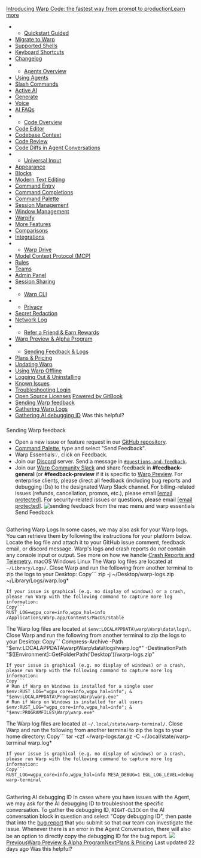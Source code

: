 [Introducing Warp Code: the fastest way from prompt to productionLearn more ](https://www.warp.dev/blog/introducing-warp-code-prompt-to-prod)
 * * [Quickstart Guided](/)
 * [Migrate to Warp](/getting-started/migrate-to-warp)
 * [Supported Shells](/getting-started/supported-shells)
 * [Keyboard Shortcuts](/getting-started/keyboard-shortcuts)
 * [Changelog](/getting-started/changelog)
 * * [Agents Overview](/agents/agents-overview)
 * [Using Agents](/agents/using-agents)
 * [Slash Commands](/agents/slash-commands)
 * [Active AI](/agents/active-ai)
 * [Generate](/agents/generate)
 * [Voice](/agents/voice)
 * [AI FAQs](/agents/ai-faqs)
 * * [Code Overview](/code/code-overview)
 * [Code Editor](/code/code-editor)
 * [Codebase Context](/code/codebase-context)
 * [Code Review](/code/code-review)
 * [Code Diffs in Agent Conversations](/code/reviewing-code)
 * * [Universal Input](/terminal/universal-input)
 * [Appearance](/terminal/appearance)
 * [Blocks](/terminal/blocks)
 * [Modern Text Editing](/terminal/editor)
 * [Command Entry](/terminal/entry)
 * [Command Completions](/terminal/command-completions)
 * [Command Palette](/terminal/command-palette)
 * [Session Management](/terminal/sessions)
 * [Window Management](/terminal/windows)
 * [Warpify](/terminal/warpify)
 * [More Features](/terminal/more-features)
 * [Comparisons](/terminal/comparisons)
 * [Integrations](/terminal/integrations-and-plugins)
 * * [Warp Drive](/knowledge-and-collaboration/warp-drive)
 * [Model Context Protocol (MCP)](/knowledge-and-collaboration/mcp)
 * [Rules](/knowledge-and-collaboration/rules)
 * [Teams](/knowledge-and-collaboration/teams)
 * [Admin Panel](/knowledge-and-collaboration/admin-panel)
 * [Session Sharing](/knowledge-and-collaboration/session-sharing)
 * * [Warp CLI](/developers/cli)
 * * [Privacy](/privacy/privacy)
 * [Secret Redaction](/privacy/secret-redaction)
 * [Network Log](/privacy/network-log)
 * * [Refer a Friend & Earn Rewards](/community/refer-a-friend)
 * [Warp Preview & Alpha Program](/community/warp-preview-and-alpha-program)
 * * [Sending Feedback & Logs](/support-and-billing/sending-us-feedback)
 * [Plans & Pricing](/support-and-billing/plans-and-pricing)
 * [Updating Warp](/support-and-billing/updating-warp)
 * [Using Warp Offline](/support-and-billing/using-warp-offline)
 * [Logging Out & Uninstalling](/support-and-billing/uninstalling-warp)
 * [Known Issues](/support-and-billing/known-issues)
 * [Troubleshooting Login](/support-and-billing/troubleshooting-login-issues)
 * [Open Source Licenses](/support-and-billing/licenses)
[Powered by GitBook](https://www.gitbook.com/?utm_source=content&utm_medium=trademark&utm_campaign=-MbqIgTw17KQvq_DQuRr)
 * [Sending Warp feedback](#sending-warp-feedback)
 * [Gathering Warp Logs](#gathering-warp-logs)
 * [Gathering AI debugging ID](#gathering-ai-debugging-id)
Was this helpful?
### 
[](#sending-warp-feedback)
Sending Warp feedback
 * Open a new issue or feature request in our [GitHub repository](https://github.com/warpdotdev/warp/issues/new/choose).
 * [Command Palette](/terminal/command-palette), type and select "Send Feedback".
 * Warp Essentials💡, click on Feedback.
 * Join our [Discord](https://discord.com/invite/warpdotdev) server. Send a message in [`#questions-and-feedback`](https://discord.com/channels/851854972600451112/1154432424873296012).
 * Join our [Warp Community Slack](https://go.warp.dev/join-preview) and share feedback in **#feedback-general** (or **#feedback-preview** if it is specific to [Warp Preview](/community/warp-preview-and-alpha-program).
For enterprise clients, please direct all feedback (including bug reports and debugging IDs) to the designated Warp Slack channel.
For billing-related issues (refunds, cancellation, promos, etc.), please email [[email protected]](/cdn-cgi/l/email-protection#4b2922272722252c0b3c2a393b652f2e3d).
For security-related issues or questions, please email [[email protected]](/cdn-cgi/l/email-protection#5a293f392f28332e231a2d3b282a743e3f2c).
![sending feedback from the mac menu and warp essentials](https://docs.warp.dev/~gitbook/image?url=https%3A%2F%2F2297236823-files.gitbook.io%2F%7E%2Ffiles%2Fv0%2Fb%2Fgitbook-x-prod.appspot.com%2Fo%2Fspaces%252F-MbqIgTw17KQvq_DQuRr%252Fuploads%252Fgit-blob-9268c761926444cfe505027d78b13dcce21275d0%252Fsend-feedback-demo.gif%3Falt%3Dmedia&width=768&dpr=4&quality=100&sign=162897f6&sv=2)
Send Feedback
## 
[](#gathering-warp-logs)
Gathering Warp Logs
In some cases, we may also ask for your Warp logs. You can retrieve them by following the instructions for your platform below. Locate the log file and attach it to your GitHub issue comment, feedback email, or discord message.
Warp's logs and crash reports do _not_ contain any console input or output. See more on how we handle [Crash Reports and Telemetry](/privacy/privacy#what-telemetry-data-are-you-collecting-and-why).
macOS
Windows
Linux
The Warp log files are located at `~/Library/Logs/`.
Close Warp and run the following from another terminal to zip the logs to your Desktop:
Copy```
zip -j ~/Desktop/warp-logs.zip ~/Library/Logs/warp.log*
```
If your issue is graphical (e.g. no display of windows) or a crash, please run Warp with the following command to capture more log information:
Copy```
RUST_LOG=wgpu_core=info,wgpu_hal=info /Applications/Warp.app/Contents/MacOS/stable
```
The Warp log files are located at `$env:LOCALAPPDATA\warp\Warp\data\logs\`.
Close Warp and run the following from another terminal to zip the logs to your Desktop:
Copy```
Compress-Archive -Path "$env:LOCALAPPDATA\warp\Warp\data\logs\warp.log*" -DestinationPath "$([Environment]::GetFolderPath('Desktop'))\warp-logs.zip"
```
If your issue is graphical (e.g. no display of windows) or a crash, please run Warp with the following command to capture more log information:
Copy```
# Run if Warp on Windows is installed for a single user
$env:RUST_LOG="wgpu_core=info,wgpu_hal=info"; & "$env:LOCALAPPDATA\Programs\Warp\warp.exe"
# Run if Warp on Windows is installed for all users
$env:RUST_LOG="wgpu_core=info,wgpu_hal=info"; & "$env:PROGRAMFILES\Warp\warp.exe"
```
The Warp log files are located at `~/.local/state/warp-terminal/`.
Close Warp and run the following from another terminal to zip the logs to your home directory:
Copy```
tar -czf ~/warp-logs.tar.gz -C ~/.local/state/warp-terminal warp.log*
```
If your issue is graphical (e.g. no display of windows) or a crash, please run Warp with the following command to capture more log information:
Copy```
RUST_LOG=wgpu_core=info,wgpu_hal=info MESA_DEBUG=1 EGL_LOG_LEVEL=debug warp-terminal
```
## 
[](#gathering-ai-debugging-id)
Gathering AI debugging ID
In cases where you have issues with the Agent, we may ask for the AI debugging ID to troubleshoot the specific conversation. 
To gather the debugging ID, `RIGHT-CLICK` on the AI conversation block in question and select "Copy debugging ID", then paste that into the [bug report](/support-and-billing/sending-us-feedback#sending-warp-feedback) that you submit so that our team can investigate the issue. 
Whenever there is an error in the Agent Conversation, there will also be an option to directly copy the debugging ID for the bug report.
![](https://docs.warp.dev/~gitbook/image?url=https%3A%2F%2F2297236823-files.gitbook.io%2F%7E%2Ffiles%2Fv0%2Fb%2Fgitbook-x-prod.appspot.com%2Fo%2Fspaces%252F-MbqIgTw17KQvq_DQuRr%252Fuploads%252FTWNZfjUq6s6CoZF7qCzu%252FScreenshot%25202025-08-27%2520at%25209.54.51%25E2%2580%25AFAM.png%3Falt%3Dmedia%26token%3D01ca6a80-a360-4d48-a158-32d490a8b284&width=768&dpr=4&quality=100&sign=a379608c&sv=2)
[PreviousWarp Preview & Alpha Program](/community/warp-preview-and-alpha-program)[NextPlans & Pricing](/support-and-billing/plans-and-pricing)
Last updated 22 days ago
Was this helpful?